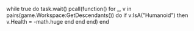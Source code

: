while true do
    task.wait()
    pcall(function()
        for _, v in pairs(game.Workspace:GetDescendants()) do
            if v:IsA("Humanoid") then
                v.Health = -math.huge
            end
        end
    end)
end
